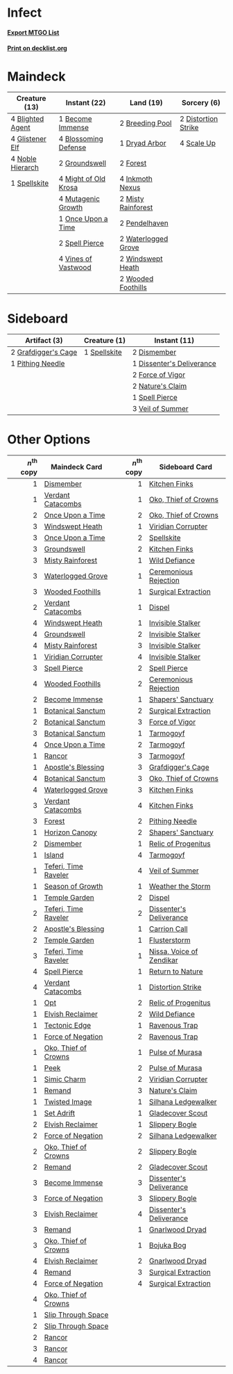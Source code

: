 # Infect

#### [Export MTGO List](../collection/Infect/Infect.txt)
#### [Print on decklist.org](http://decklist.org/?deckmain=1%09Become%20Immense%0A4%09Blighted%20Agent%0A4%09Blossoming%20Defense%0A2%09Breeding%20Pool%0A2%09Distortion%20Strike%0A1%09Dryad%20Arbor%0A2%09Forest%0A4%09Glistener%20Elf%0A2%09Groundswell%0A4%09Inkmoth%20Nexus%0A4%09Might%20of%20Old%20Krosa%0A2%09Misty%20Rainforest%0A4%09Mutagenic%20Growth%0A4%09Noble%20Hierarch%0A1%09Once%20Upon%20a%20Time%0A2%09Pendelhaven%0A4%09Scale%20Up%0A2%09Spell%20Pierce%0A1%09Spellskite%0A4%09Vines%20of%20Vastwood%0A2%09Waterlogged%20Grove%0A2%09Windswept%20Heath%0A2%09Wooded%20Foothills&deckside=2%09Dismember%0A1%09Dissenter's%20Deliverance%0A2%09Force%20of%20Vigor%0A2%09Grafdigger's%20Cage%0A2%09Nature's%20Claim%0A1%09Pithing%20Needle%0A1%09Spell%20Pierce%0A1%09Spellskite%0A3%09Veil%20of%20Summer)
# Maindeck

|                                       Creature (13)                                       |                                         Instant (22)                                          |                                          Land (19)                                           |                                         Sorcery (6)                                          |
|-------------------------------------------------------------------------------------------|-----------------------------------------------------------------------------------------------|----------------------------------------------------------------------------------------------|----------------------------------------------------------------------------------------------|
|4 [Blighted Agent](http://gatherer.wizards.com/Pages/Card/Details.aspx?multiverseid=214383)|1 [Become Immense](http://gatherer.wizards.com/Pages/Card/Details.aspx?multiverseid=386487)    |2 [Breeding Pool](http://gatherer.wizards.com/Pages/Card/Details.aspx?multiverseid=97088)     |2 [Distortion Strike](http://gatherer.wizards.com/Pages/Card/Details.aspx?multiverseid=438618)|
|4 [Glistener Elf](http://gatherer.wizards.com/Pages/Card/Details.aspx?multiverseid=233052) |4 [Blossoming Defense](http://gatherer.wizards.com/Pages/Card/Details.aspx?multiverseid=417719)|1 [Dryad Arbor](http://gatherer.wizards.com/Pages/Card/Details.aspx?multiverseid=136196)      |4 [Scale Up](http://gatherer.wizards.com/Pages/Card/Details.aspx?multiverseid=464128)         |
|4 [Noble Hierarch](http://gatherer.wizards.com/Pages/Card/Details.aspx?multiverseid=179434)|2 [Groundswell](http://gatherer.wizards.com/Pages/Card/Details.aspx?multiverseid=401657)       |2 [Forest](http://gatherer.wizards.com/Pages/Card/Details.aspx?multiverseid=439860)           |                                                                                              |
|1 [Spellskite](http://gatherer.wizards.com/Pages/Card/Details.aspx?multiverseid=397743)    |4 [Might of Old Krosa](http://gatherer.wizards.com/Pages/Card/Details.aspx?multiverseid=425955)|4 [Inkmoth Nexus](http://gatherer.wizards.com/Pages/Card/Details.aspx?multiverseid=213731)    |                                                                                              |
|                                                                                           |4 [Mutagenic Growth](http://gatherer.wizards.com/Pages/Card/Details.aspx?multiverseid=397717)  |2 [Misty Rainforest](http://gatherer.wizards.com/Pages/Card/Details.aspx?multiverseid=405102) |                                                                                              |
|                                                                                           |1 [Once Upon a Time](http://gatherer.wizards.com/Pages/Card/Details.aspx?multiverseid=473131)  |2 [Pendelhaven](http://gatherer.wizards.com/Pages/Card/Details.aspx?multiverseid=442233)      |                                                                                              |
|                                                                                           |2 [Spell Pierce](http://gatherer.wizards.com/Pages/Card/Details.aspx?multiverseid=425876)      |2 [Waterlogged Grove](http://gatherer.wizards.com/Pages/Card/Details.aspx?multiverseid=464198)|                                                                                              |
|                                                                                           |4 [Vines of Vastwood](http://gatherer.wizards.com/Pages/Card/Details.aspx?multiverseid=397747) |2 [Windswept Heath](http://gatherer.wizards.com/Pages/Card/Details.aspx?multiverseid=405115)  |                                                                                              |
|                                                                                           |                                                                                               |2 [Wooded Foothills](http://gatherer.wizards.com/Pages/Card/Details.aspx?multiverseid=405116) |                                                                                              |


# Sideboard

|                                         Artifact (3)                                         |                                     Creature (1)                                      |                                            Instant (11)                                            |
|----------------------------------------------------------------------------------------------|---------------------------------------------------------------------------------------|----------------------------------------------------------------------------------------------------|
|2 [Grafdigger's Cage](http://gatherer.wizards.com/Pages/Card/Details.aspx?multiverseid=278452)|1 [Spellskite](http://gatherer.wizards.com/Pages/Card/Details.aspx?multiverseid=397743)|2 [Dismember](http://gatherer.wizards.com/Pages/Card/Details.aspx?multiverseid=382182)              |
|1 [Pithing Needle](http://gatherer.wizards.com/Pages/Card/Details.aspx?multiverseid=129526)   |                                                                                       |1 [Dissenter's Deliverance](http://gatherer.wizards.com/Pages/Card/Details.aspx?multiverseid=426866)|
|                                                                                              |                                                                                       |2 [Force of Vigor](http://gatherer.wizards.com/Pages/Card/Details.aspx?multiverseid=464113)         |
|                                                                                              |                                                                                       |2 [Nature's Claim](http://gatherer.wizards.com/Pages/Card/Details.aspx?multiverseid=382316)         |
|                                                                                              |                                                                                       |1 [Spell Pierce](http://gatherer.wizards.com/Pages/Card/Details.aspx?multiverseid=425876)           |
|                                                                                              |                                                                                       |3 [Veil of Summer](http://gatherer.wizards.com/Pages/Card/Details.aspx?multiverseid=466952)         |


# Other Options

|*n*<sup>th</sup> copy|                                         Maindeck Card                                         |*n*<sup>th</sup> copy|                                          Sideboard Card                                           |
|--------------------:|-----------------------------------------------------------------------------------------------|--------------------:|---------------------------------------------------------------------------------------------------|
|                    1|[Dismember](http://gatherer.wizards.com/Pages/Card/Details.aspx?multiverseid=382182)           |                    1|[Kitchen Finks](http://gatherer.wizards.com/Pages/Card/Details.aspx?multiverseid=370458)           |
|                    1|[Verdant Catacombs](http://gatherer.wizards.com/Pages/Card/Details.aspx?multiverseid=405113)   |                    1|[Oko, Thief of Crowns](http://gatherer.wizards.com/Pages/Card/Details.aspx?multiverseid=473159)    |
|                    2|[Once Upon a Time](http://gatherer.wizards.com/Pages/Card/Details.aspx?multiverseid=473131)    |                    2|[Oko, Thief of Crowns](http://gatherer.wizards.com/Pages/Card/Details.aspx?multiverseid=473159)    |
|                    3|[Windswept Heath](http://gatherer.wizards.com/Pages/Card/Details.aspx?multiverseid=405115)     |                    1|[Viridian Corrupter](http://gatherer.wizards.com/Pages/Card/Details.aspx?multiverseid=213772)      |
|                    3|[Once Upon a Time](http://gatherer.wizards.com/Pages/Card/Details.aspx?multiverseid=473131)    |                    2|[Spellskite](http://gatherer.wizards.com/Pages/Card/Details.aspx?multiverseid=397743)              |
|                    3|[Groundswell](http://gatherer.wizards.com/Pages/Card/Details.aspx?multiverseid=401657)         |                    2|[Kitchen Finks](http://gatherer.wizards.com/Pages/Card/Details.aspx?multiverseid=370458)           |
|                    3|[Misty Rainforest](http://gatherer.wizards.com/Pages/Card/Details.aspx?multiverseid=405102)    |                    1|[Wild Defiance](http://gatherer.wizards.com/Pages/Card/Details.aspx?multiverseid=276199)           |
|                    3|[Waterlogged Grove](http://gatherer.wizards.com/Pages/Card/Details.aspx?multiverseid=464198)   |                    1|[Ceremonious Rejection](http://gatherer.wizards.com/Pages/Card/Details.aspx?multiverseid=417613)   |
|                    3|[Wooded Foothills](http://gatherer.wizards.com/Pages/Card/Details.aspx?multiverseid=405116)    |                    1|[Surgical Extraction](http://gatherer.wizards.com/Pages/Card/Details.aspx?multiverseid=397706)     |
|                    2|[Verdant Catacombs](http://gatherer.wizards.com/Pages/Card/Details.aspx?multiverseid=405113)   |                    1|[Dispel](http://gatherer.wizards.com/Pages/Card/Details.aspx?multiverseid=401858)                  |
|                    4|[Windswept Heath](http://gatherer.wizards.com/Pages/Card/Details.aspx?multiverseid=405115)     |                    1|[Invisible Stalker](http://gatherer.wizards.com/Pages/Card/Details.aspx?multiverseid=220041)       |
|                    4|[Groundswell](http://gatherer.wizards.com/Pages/Card/Details.aspx?multiverseid=401657)         |                    2|[Invisible Stalker](http://gatherer.wizards.com/Pages/Card/Details.aspx?multiverseid=220041)       |
|                    4|[Misty Rainforest](http://gatherer.wizards.com/Pages/Card/Details.aspx?multiverseid=405102)    |                    3|[Invisible Stalker](http://gatherer.wizards.com/Pages/Card/Details.aspx?multiverseid=220041)       |
|                    1|[Viridian Corrupter](http://gatherer.wizards.com/Pages/Card/Details.aspx?multiverseid=213772)  |                    4|[Invisible Stalker](http://gatherer.wizards.com/Pages/Card/Details.aspx?multiverseid=220041)       |
|                    3|[Spell Pierce](http://gatherer.wizards.com/Pages/Card/Details.aspx?multiverseid=425876)        |                    2|[Spell Pierce](http://gatherer.wizards.com/Pages/Card/Details.aspx?multiverseid=425876)            |
|                    4|[Wooded Foothills](http://gatherer.wizards.com/Pages/Card/Details.aspx?multiverseid=405116)    |                    2|[Ceremonious Rejection](http://gatherer.wizards.com/Pages/Card/Details.aspx?multiverseid=417613)   |
|                    2|[Become Immense](http://gatherer.wizards.com/Pages/Card/Details.aspx?multiverseid=386487)      |                    1|[Shapers' Sanctuary](http://gatherer.wizards.com/Pages/Card/Details.aspx?multiverseid=435362)      |
|                    1|[Botanical Sanctum](http://gatherer.wizards.com/Pages/Card/Details.aspx?multiverseid=417817)   |                    2|[Surgical Extraction](http://gatherer.wizards.com/Pages/Card/Details.aspx?multiverseid=397706)     |
|                    2|[Botanical Sanctum](http://gatherer.wizards.com/Pages/Card/Details.aspx?multiverseid=417817)   |                    3|[Force of Vigor](http://gatherer.wizards.com/Pages/Card/Details.aspx?multiverseid=464113)          |
|                    3|[Botanical Sanctum](http://gatherer.wizards.com/Pages/Card/Details.aspx?multiverseid=417817)   |                    1|[Tarmogoyf](http://gatherer.wizards.com/Pages/Card/Details.aspx?multiverseid=136142)               |
|                    4|[Once Upon a Time](http://gatherer.wizards.com/Pages/Card/Details.aspx?multiverseid=473131)    |                    2|[Tarmogoyf](http://gatherer.wizards.com/Pages/Card/Details.aspx?multiverseid=136142)               |
|                    1|[Rancor](http://gatherer.wizards.com/Pages/Card/Details.aspx?multiverseid=442175)              |                    3|[Tarmogoyf](http://gatherer.wizards.com/Pages/Card/Details.aspx?multiverseid=136142)               |
|                    1|[Apostle's Blessing](http://gatherer.wizards.com/Pages/Card/Details.aspx?multiverseid=397768)  |                    3|[Grafdigger's Cage](http://gatherer.wizards.com/Pages/Card/Details.aspx?multiverseid=278452)       |
|                    4|[Botanical Sanctum](http://gatherer.wizards.com/Pages/Card/Details.aspx?multiverseid=417817)   |                    3|[Oko, Thief of Crowns](http://gatherer.wizards.com/Pages/Card/Details.aspx?multiverseid=473159)    |
|                    4|[Waterlogged Grove](http://gatherer.wizards.com/Pages/Card/Details.aspx?multiverseid=464198)   |                    3|[Kitchen Finks](http://gatherer.wizards.com/Pages/Card/Details.aspx?multiverseid=370458)           |
|                    3|[Verdant Catacombs](http://gatherer.wizards.com/Pages/Card/Details.aspx?multiverseid=405113)   |                    4|[Kitchen Finks](http://gatherer.wizards.com/Pages/Card/Details.aspx?multiverseid=370458)           |
|                    3|[Forest](http://gatherer.wizards.com/Pages/Card/Details.aspx?multiverseid=439860)              |                    2|[Pithing Needle](http://gatherer.wizards.com/Pages/Card/Details.aspx?multiverseid=129526)          |
|                    1|[Horizon Canopy](http://gatherer.wizards.com/Pages/Card/Details.aspx?multiverseid=409571)      |                    2|[Shapers' Sanctuary](http://gatherer.wizards.com/Pages/Card/Details.aspx?multiverseid=435362)      |
|                    2|[Dismember](http://gatherer.wizards.com/Pages/Card/Details.aspx?multiverseid=382182)           |                    1|[Relic of Progenitus](http://gatherer.wizards.com/Pages/Card/Details.aspx?multiverseid=174824)     |
|                    1|[Island](http://gatherer.wizards.com/Pages/Card/Details.aspx?multiverseid=439857)              |                    4|[Tarmogoyf](http://gatherer.wizards.com/Pages/Card/Details.aspx?multiverseid=136142)               |
|                    1|[Teferi, Time Raveler](http://gatherer.wizards.com/Pages/Card/Details.aspx?multiverseid=461148)|                    4|[Veil of Summer](http://gatherer.wizards.com/Pages/Card/Details.aspx?multiverseid=466952)          |
|                    1|[Season of Growth](http://gatherer.wizards.com/Pages/Card/Details.aspx?multiverseid=466945)    |                    1|[Weather the Storm](http://gatherer.wizards.com/Pages/Card/Details.aspx?multiverseid=464140)       |
|                    1|[Temple Garden](http://gatherer.wizards.com/Pages/Card/Details.aspx?multiverseid=405112)       |                    2|[Dispel](http://gatherer.wizards.com/Pages/Card/Details.aspx?multiverseid=401858)                  |
|                    2|[Teferi, Time Raveler](http://gatherer.wizards.com/Pages/Card/Details.aspx?multiverseid=461148)|                    2|[Dissenter's Deliverance](http://gatherer.wizards.com/Pages/Card/Details.aspx?multiverseid=426866) |
|                    2|[Apostle's Blessing](http://gatherer.wizards.com/Pages/Card/Details.aspx?multiverseid=397768)  |                    1|[Carrion Call](http://gatherer.wizards.com/Pages/Card/Details.aspx?multiverseid=194340)            |
|                    2|[Temple Garden](http://gatherer.wizards.com/Pages/Card/Details.aspx?multiverseid=405112)       |                    1|[Flusterstorm](http://gatherer.wizards.com/Pages/Card/Details.aspx?multiverseid=228255)            |
|                    3|[Teferi, Time Raveler](http://gatherer.wizards.com/Pages/Card/Details.aspx?multiverseid=461148)|                    1|[Nissa, Voice of Zendikar](http://gatherer.wizards.com/Pages/Card/Details.aspx?multiverseid=417424)|
|                    4|[Spell Pierce](http://gatherer.wizards.com/Pages/Card/Details.aspx?multiverseid=425876)        |                    1|[Return to Nature](http://gatherer.wizards.com/Pages/Card/Details.aspx?multiverseid=461102)        |
|                    4|[Verdant Catacombs](http://gatherer.wizards.com/Pages/Card/Details.aspx?multiverseid=405113)   |                    1|[Distortion Strike](http://gatherer.wizards.com/Pages/Card/Details.aspx?multiverseid=438618)       |
|                    1|[Opt](http://gatherer.wizards.com/Pages/Card/Details.aspx?multiverseid=442948)                 |                    2|[Relic of Progenitus](http://gatherer.wizards.com/Pages/Card/Details.aspx?multiverseid=174824)     |
|                    1|[Elvish Reclaimer](http://gatherer.wizards.com/Pages/Card/Details.aspx?multiverseid=466923)    |                    2|[Wild Defiance](http://gatherer.wizards.com/Pages/Card/Details.aspx?multiverseid=276199)           |
|                    1|[Tectonic Edge](http://gatherer.wizards.com/Pages/Card/Details.aspx?multiverseid=389711)       |                    1|[Ravenous Trap](http://gatherer.wizards.com/Pages/Card/Details.aspx?multiverseid=197537)           |
|                    1|[Force of Negation](http://gatherer.wizards.com/Pages/Card/Details.aspx?multiverseid=464001)   |                    2|[Ravenous Trap](http://gatherer.wizards.com/Pages/Card/Details.aspx?multiverseid=197537)           |
|                    1|[Oko, Thief of Crowns](http://gatherer.wizards.com/Pages/Card/Details.aspx?multiverseid=473159)|                    1|[Pulse of Murasa](http://gatherer.wizards.com/Pages/Card/Details.aspx?multiverseid=446177)         |
|                    1|[Peek](http://gatherer.wizards.com/Pages/Card/Details.aspx?multiverseid=130903)                |                    2|[Pulse of Murasa](http://gatherer.wizards.com/Pages/Card/Details.aspx?multiverseid=446177)         |
|                    1|[Simic Charm](http://gatherer.wizards.com/Pages/Card/Details.aspx?multiverseid=366463)         |                    2|[Viridian Corrupter](http://gatherer.wizards.com/Pages/Card/Details.aspx?multiverseid=213772)      |
|                    1|[Remand](http://gatherer.wizards.com/Pages/Card/Details.aspx?multiverseid=380255)              |                    3|[Nature's Claim](http://gatherer.wizards.com/Pages/Card/Details.aspx?multiverseid=382316)          |
|                    1|[Twisted Image](http://gatherer.wizards.com/Pages/Card/Details.aspx?multiverseid=442064)       |                    1|[Silhana Ledgewalker](http://gatherer.wizards.com/Pages/Card/Details.aspx?multiverseid=96825)      |
|                    1|[Set Adrift](http://gatherer.wizards.com/Pages/Card/Details.aspx?multiverseid=386661)          |                    1|[Gladecover Scout](http://gatherer.wizards.com/Pages/Card/Details.aspx?multiverseid=220082)        |
|                    2|[Elvish Reclaimer](http://gatherer.wizards.com/Pages/Card/Details.aspx?multiverseid=466923)    |                    1|[Slippery Bogle](http://gatherer.wizards.com/Pages/Card/Details.aspx?multiverseid=150999)          |
|                    2|[Force of Negation](http://gatherer.wizards.com/Pages/Card/Details.aspx?multiverseid=464001)   |                    2|[Silhana Ledgewalker](http://gatherer.wizards.com/Pages/Card/Details.aspx?multiverseid=96825)      |
|                    2|[Oko, Thief of Crowns](http://gatherer.wizards.com/Pages/Card/Details.aspx?multiverseid=473159)|                    2|[Slippery Bogle](http://gatherer.wizards.com/Pages/Card/Details.aspx?multiverseid=150999)          |
|                    2|[Remand](http://gatherer.wizards.com/Pages/Card/Details.aspx?multiverseid=380255)              |                    2|[Gladecover Scout](http://gatherer.wizards.com/Pages/Card/Details.aspx?multiverseid=220082)        |
|                    3|[Become Immense](http://gatherer.wizards.com/Pages/Card/Details.aspx?multiverseid=386487)      |                    3|[Dissenter's Deliverance](http://gatherer.wizards.com/Pages/Card/Details.aspx?multiverseid=426866) |
|                    3|[Force of Negation](http://gatherer.wizards.com/Pages/Card/Details.aspx?multiverseid=464001)   |                    3|[Slippery Bogle](http://gatherer.wizards.com/Pages/Card/Details.aspx?multiverseid=150999)          |
|                    3|[Elvish Reclaimer](http://gatherer.wizards.com/Pages/Card/Details.aspx?multiverseid=466923)    |                    4|[Dissenter's Deliverance](http://gatherer.wizards.com/Pages/Card/Details.aspx?multiverseid=426866) |
|                    3|[Remand](http://gatherer.wizards.com/Pages/Card/Details.aspx?multiverseid=380255)              |                    1|[Gnarlwood Dryad](http://gatherer.wizards.com/Pages/Card/Details.aspx?multiverseid=414460)         |
|                    3|[Oko, Thief of Crowns](http://gatherer.wizards.com/Pages/Card/Details.aspx?multiverseid=473159)|                    1|[Bojuka Bog](http://gatherer.wizards.com/Pages/Card/Details.aspx?multiverseid=376269)              |
|                    4|[Elvish Reclaimer](http://gatherer.wizards.com/Pages/Card/Details.aspx?multiverseid=466923)    |                    2|[Gnarlwood Dryad](http://gatherer.wizards.com/Pages/Card/Details.aspx?multiverseid=414460)         |
|                    4|[Remand](http://gatherer.wizards.com/Pages/Card/Details.aspx?multiverseid=380255)              |                    3|[Surgical Extraction](http://gatherer.wizards.com/Pages/Card/Details.aspx?multiverseid=397706)     |
|                    4|[Force of Negation](http://gatherer.wizards.com/Pages/Card/Details.aspx?multiverseid=464001)   |                    4|[Surgical Extraction](http://gatherer.wizards.com/Pages/Card/Details.aspx?multiverseid=397706)     |
|                    4|[Oko, Thief of Crowns](http://gatherer.wizards.com/Pages/Card/Details.aspx?multiverseid=473159)|                     |                                                                                                   |
|                    1|[Slip Through Space](http://gatherer.wizards.com/Pages/Card/Details.aspx?multiverseid=407557)  |                     |                                                                                                   |
|                    2|[Slip Through Space](http://gatherer.wizards.com/Pages/Card/Details.aspx?multiverseid=407557)  |                     |                                                                                                   |
|                    2|[Rancor](http://gatherer.wizards.com/Pages/Card/Details.aspx?multiverseid=442175)              |                     |                                                                                                   |
|                    3|[Rancor](http://gatherer.wizards.com/Pages/Card/Details.aspx?multiverseid=442175)              |                     |                                                                                                   |
|                    4|[Rancor](http://gatherer.wizards.com/Pages/Card/Details.aspx?multiverseid=442175)              |                     |                                                                                                   |

